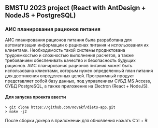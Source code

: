 ## BMSTU 2023 project (React with AntDesign + NodeJS + PostgreSQL)
### АИС планирования рационов питания
АИС планирования рационов питания была разработана для автоматизации
информации о рационах питания и использования их клиентами. Необходимость такой
системы продиктована трудоемкостью и сложностью выполнения расчетов, а также
требованием обеспечивать качество и безопасность будущих рационов.
АИС планирования рационов питания может быть использована клиентами,
которым нужен определенный план питания для достижения определенных целей.
Программный продукт представляет собой базу данных, под управлением СУБД MS
Access, СУБД PostgreSQL, а также приложение на Electron (React + NodeJS).

#### Для запуска проекта ввести
```
> git clone https://github.com/novakf/diets-app.git
> make -j2
```

После сборки докера в приложении для обновления нажать Ctrl + R
